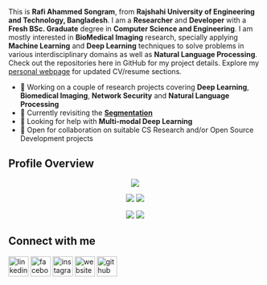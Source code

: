 

<!--
**RAS-95/Rafi Ahammed Songram** is a ✨ _special_ ✨ repository because its `README.md` (this file) appears on your GitHub profile.
Here are some ideas to get you started:

-->
This is **Rafi Ahammed Songram**, from **Rajshahi University of Engineering and Technology, Bangladesh**. I am a **Researcher** and **Developer** with a **Fresh BSc. Graduate** degree in **Computer Science and Engineering**. I am mostly interested in **BioMedical Imaging** research, specially applying **Machine Learning** and **Deep Learning** techniques to solve problems in various interdisciplinary domains as well as **Natural Language Processing**. Check out the repositories here in GitHub for my project details. Explore my [personal webpage](https://ras-95.github.io/) for updated CV/resume sections.

- 🔭 Working on a couple of research projects covering **Deep Learning**, **Biomedical Imaging**, **Network Security** and **Natural Language Processing**
- 🌱 Currently revisiting the **[Segmentation](https://github.com/hphuongdhsp/Segmentation-Tutorial)**
- 🤔 Looking for help with **Multi-modal Deep Learning**
- 👯 Open for collaboration on suitable CS Research and/or Open Source Development projects

<!--  
- 💬 Ask me about ... 
- ⚡ Fun fact: ...
- 📫 Reach out to me through: [Mail](mailto:rafiahammedsongram@gmail.com) and [LinkedIn](https://www.linkedin.com/in/rafi-songram/)
- 😄 Pronouns: ... -->

<!--
## Languages

<p align="left"> <a href="https://www.python.org/"> <img src="https://devicons.github.io/devicon/devicon.git/icons/python/python-original.svg" alt="python" width="40" height="40"/> </a> <a href = "https://www.gnu.org/software/gnu-c-manual/gnu-c-manual.html"> <img src="https://devicons.github.io/devicon/devicon.git/icons/c/c-original.svg" alt="c" width="40" height="40"/> </a> <a href = "https://isocpp.org/"> <img src="https://devicons.github.io/devicon/devicon.git/icons/cplusplus/cplusplus-original.svg" alt="cplusplus" width="40" height="40"/> </a> <a href = "https://www.java.com/en/"> <img src="https://devicons.github.io/devicon/devicon.git/icons/java/java-original-wordmark.svg" alt="java" width="40" height="40"/> </a> <a href = "https://developer.mozilla.org/en-US/docs/Web/Guide/HTML/HTML5"> <img src="https://devicons.github.io/devicon/devicon.git/icons/html5/html5-original-wordmark.svg" alt="html5" width="40" height="40"/> </a> <a href = "https://www.w3.org/TR/2001/WD-css3-roadmap-20010523/"> <img src="https://devicons.github.io/devicon/devicon.git/icons/css3/css3-original-wordmark.svg" alt="css3" width="40" height="40"/> </a> <a href = " https://developer.mozilla.org/en-US/docs/Web/JavaScript"> <img src="https://devicons.github.io/devicon/devicon.git/icons/javascript/javascript-original.svg" alt="javascript" width="40" height="40"/> </a> <a href = "https://www.php.net/docs.php"> <img src="https://devicons.github.io/devicon/devicon.git/icons/php/php-original.svg" alt="php" width="40" height="40"/> </a> <a href = "https://docs.mongodb.com/"> <img src="https://devicons.github.io/devicon/devicon.git/icons/mongodb/mongodb-original-wordmark.svg" alt="mongodb" width="40" height="40"/> </a> <a href = "https://dev.mysql.com/doc/"> <img src="https://devicons.github.io/devicon/devicon.git/icons/mysql/mysql-original-wordmark.svg" alt="mysql" width="40" height="40"/></a> </p> --> 

<!--
## Tools and Frameworks

<p align="left> <img src="https://devicons.github.io/devicon/devicon.git/icons/bootstrap/bootstrap-plain.svg" alt="bootstrap" width="40" height="40"/> <img src="https://devicons.github.io/devicon/devicon.git/icons/django/django-original.svg" alt="django" width="40" height="40"/> <img src="https://www.vectorlogo.zone/logos/pocoo_flask/pocoo_flask-icon.svg" alt="flask" width="40" height="40"/> <img src="https://devicons.github.io/devicon/devicon.git/icons/laravel/laravel-plain-wordmark.svg" alt="laravel" width="40" height="40"/> <img src="https://www.vectorlogo.zone/logos/jekyllrb/jekyllrb-icon.svg" alt="jekyll" width="40" height="40"/> <img src="https://www.vectorlogo.zone/logos/tensorflow/tensorflow-icon.svg" alt="tensorflow" width="40" height="40"/> <img src="https://www.vectorlogo.zone/logos/git-scm/git-scm-icon.svg" alt="git" width="40" height="40"/> <img src="https://www.vectorlogo.zone/logos/adobe_illustrator/adobe_illustrator-icon.svg" alt="illustrator" width="40" height="40"/> <img src="https://www.vectorlogo.zone/logos/figma/figma-icon.svg" alt="figma" width="40" height="40"/></p>
-->

## Profile Overview

<div align="center">
  
![](http://github-profile-summary-cards.vercel.app/api/cards/profile-details?username=RAS-95&theme=dracula)

![](http://github-profile-summary-cards.vercel.app/api/cards/repos-per-language?username=RAS-95&theme=dracula) ![](http://github-profile-summary-cards.vercel.app/api/cards/most-commit-language?username=RAS-95r&theme=dracula)

![](http://github-profile-summary-cards.vercel.app/api/cards/stats?username=RAS-95&theme=dracula) ![](http://github-profile-summary-cards.vercel.app/api/cards/productive-time?username=RAS-95&theme=dracula&utcOffset=6)

</div>

<!--
![Profile views](https://gpvc.arturio.dev/RAS-95)

![GitHub stats](https://github-readme-stats.vercel.app/api?username=RAS-95&show_icons=true&theme=tokyonight&count_private=true)
![Top Langs](https://github-readme-stats.vercel.app/api/top-langs/?username=RAS-95&layout=compact&langs_count=10&hide=MATLAB)
![GitHub stats](https://github-readme-stats.vercel.app/api?username=RAS-95&show_icons=true&theme=tokyonight&count_private=true)  
![Top Langs](https://github-readme-stats.vercel.app/api/top-langs/?username=RAS-95&langs_count=5)](https://github.com/anuraghazra/github-readme-stats)

[<img src='https://cdn.jsdelivr.net/npm/simple-icons@3.0.1/icons/stackoverflow.svg' alt='stackoverflow' height='40'>](https://stackoverflow.com/users/12278453/RAS-95)
-->

## Connect with me
[<img src='https://cdn.jsdelivr.net/npm/simple-icons@3.0.1/icons/linkedin.svg' alt='linkedin' height='40'>](https://www.linkedin.com/in/rafi-songram/)  [<img src='https://cdn.jsdelivr.net/npm/simple-icons@3.0.1/icons/facebook.svg' alt='facebook' height='40'>](https://www.facebook.com/rafiahammed.songram/)  [<img src='https://cdn.jsdelivr.net/npm/simple-icons@3.0.1/icons/instagram.svg' alt='instagram' height='40'>](https://www.instagram.com/rafi_ahammed_songram/)  [<img src='https://cdn.jsdelivr.net/npm/simple-icons@3.0.1/icons/icloud.svg' alt='website' height='40'>](https://github.com/RAS-95)  [<img src='https://cdn.jsdelivr.net/npm/simple-icons@3.0.1/icons/github.svg' alt='github' height='40'>](https://ras-95.github.io/)  
